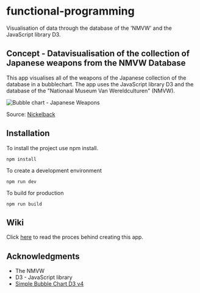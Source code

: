 # functional-programming
Visualisation of data through the database of the 'NMVW' and the JavaScript library D3.

## Concept - Datavisualisation of the collection of Japanese weapons from the NMVW Database

This app visualises all of the weapons of the Japanese collection of the database in a bubblechart. The app uses the JavaScript library D3 and the database of the "Nationaal Museum Van Wereldculturen" (NMVW).

![Bubble chart - Japanese Weapons](https://user-images.githubusercontent.com/33430669/68870651-7f44e180-06fb-11ea-8562-2575ddc51b53.png)

Source: [Nickelback](https://github.com/hubot-scripts/hubot-look-at-this-graph/blob/master/README.md)

## Installation

To install the project use npm install.

`npm install`

To create a development environment

`npm run dev`

To build for production

`npm run build`

## Wiki

Click [here](https://github.com/Chazzers/functional-programming/wiki) to read the proces behind creating this app.

## Acknowledgments

* The NMVW
* D3 - JavaScript library
* [Simple Bubble Chart D3 v4](https://bl.ocks.org/alokkshukla/3d6be4be0ef9f6977ec6718b2916d168)
